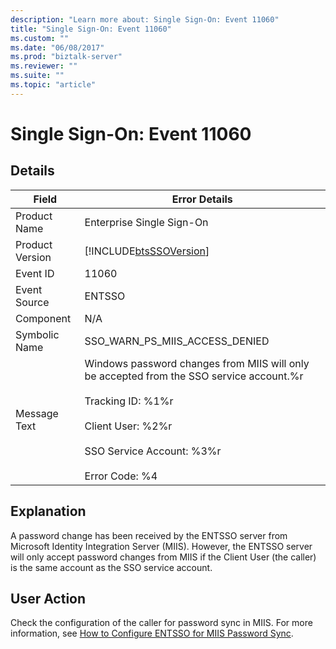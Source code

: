 ```yaml
---
description: "Learn more about: Single Sign-On: Event 11060"
title: "Single Sign-On: Event 11060"
ms.custom: ""
ms.date: "06/08/2017"
ms.prod: "biztalk-server"
ms.reviewer: ""
ms.suite: ""
ms.topic: "article"
---
```

# Single Sign-On: Event 11060
## Details  
  
| Field | Error Details | 
|-----------------|-----------------------------------------------------------------------------------------------------------------------------------------------------------------------------------------------------------------------|
|  Product Name   |                                                                                               Enterprise Single Sign-On                                                                                               |
| Product Version |                                                                              [!INCLUDE[btsSSOVersion](../includes/btsssoversion-md.md)]                                                                               |
|    Event ID     |                                                                                                         11060                                                                                                         |
|  Event Source   |                                                                                                        ENTSSO                                                                                                         |
|    Component    |                                                                                                          N/A                                                                                                          |
|  Symbolic Name  |                                                                                            SSO_WARN_PS_MIIS_ACCESS_DENIED                                                                                             |
|  Message Text   | Windows password changes from MIIS will only be accepted from the SSO service account.%r<br /><br /> Tracking ID: %1%r<br /><br /> Client User: %2%r<br /><br /> SSO Service Account: %3%r<br /><br /> Error Code: %4 |
  
## Explanation  
 A password change has been received by the ENTSSO server from Microsoft Identity Integration Server (MIIS). However, the ENTSSO server will only accept password changes from MIIS if the Client User (the caller) is the same account as the SSO service account.  
  
## User Action  
 Check the configuration of the caller for password sync in MIIS. For more information, see [How to Configure ENTSSO for MIIS Password Sync](../core/how-to-configure-entsso-for-miis-password-sync.md).
